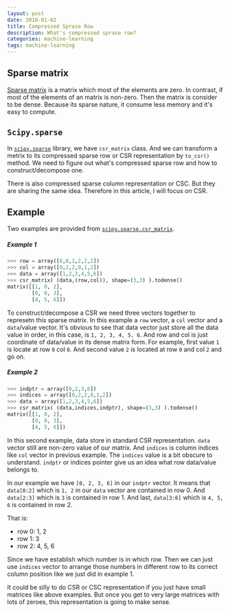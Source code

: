 ```yaml
---
layout: post
date: 2018-01-02
title: Compressed Sprase Row
description: What's compressed sprase row?
categories: machine-learning
tags: machine-learning
---
```


## Sparse matrix

[Sparse matrix](https://en.wikipedia.org/wiki/Sparse_matrix) is a matrix which most of the elements are zero. In contrast, if most of the elements of an matrix is non-zero. Then the matrix is consider to be dense. Because its sparse nature, it consume less memory and it's easy to compute.

## `Scipy.sparse`

In [`scipy.sparse`](https://docs.scipy.org/doc/scipy-0.14.0/reference/sparse.html) library, we have `csr_matrix` class. And we can transform a metrix to its compressed sparse row or CSR representation by `to_csr()` method. We need to figure out what's compressed sparse row and how to construct/decompose one.

There is also compressed sparse column representation or CSC. But they are sharing the same idea. Therefore in this article, I will focus on CSR.

## Example
Two examples are provided from [`scipy.sparse.csr_matrix`](https://docs.scipy.org/doc/scipy-0.14.0/reference/generated/scipy.sparse.csr_matrix.html#scipy.sparse.csr_matrix).

##### Example 1
```python
>>> row = array([0,0,1,2,2,2])
>>> col = array([0,2,2,0,1,2])
>>> data = array([1,2,3,4,5,6])
>>> csr_matrix( (data,(row,col)), shape=(3,3) ).todense()
matrix([[1, 0, 2],
        [0, 0, 3],
        [4, 5, 6]])
```

To construct/decompose a CSR we need three vectors together to represetn this sparse matrix. In this example a `row` vector, a `col` vector and a `data`/value vector. It's obvious to see that data vector just store all the data value in order, in this case, is `1, 2, 3, 4, 5, 6`. And row and col is just coordinate of data/value in its dense matrix form. For example, first value `1` is locate at row `0` col `0`. And second value `2` is located at row `0` and col `2` and go on.

##### Example 2
```python
>>> indptr = array([0,2,3,6])
>>> indices = array([0,2,2,0,1,2])
>>> data = array([1,2,3,4,5,6])
>>> csr_matrix( (data,indices,indptr), shape=(3,3) ).todense()
matrix([[1, 0, 2],
        [0, 0, 3],
        [4, 5, 6]])
```

In this second example, data store in standard CSR representation. `data` vector still are non-zero value of our matrix. And `indices` is column indices like `col` vector in previous example. The `indices` value is a bit obscure to understand. `indptr` or indices pointer give us an idea what row data/value belongs to.

In our example we have `[0, 2, 3, 6]` in our `indptr` vector. It means that `data[0:2]` which is `1, 2` in our `data` vector are contained in row 0. And `data[2:3]` which is `3` is contained in row 1. And last, `data[3:6]` which is `4, 5, 6` is contained in row 2.

That is:
- row 0: 1, 2
- row 1: 3
- row 2: 4, 5, 6

Since we have establish which number is in which row. Then we can just use `indices` vector to arrange those numbers in different row to its correct column position like we just did in example 1.

It could be silly to do CSR or CSC representation if you just have small matrices like above examples. But once you get to very large matrices with lots of zeroes, this representation is going to make sense.

